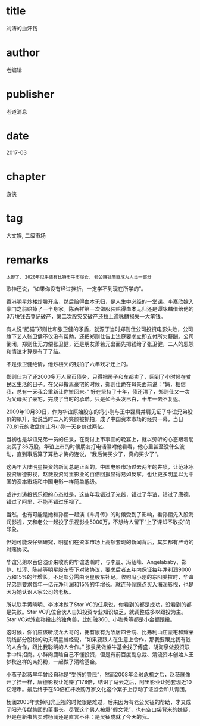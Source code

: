 # title
刘涛的血汗钱

# author
老编辑

# publisher
老道消息

# date
2017-03

# chapter
游侠

# tag
大文娱, 二级市场

# remarks
`太惨了, 2020年似乎还有比特币牛市爆仓. 老公赔钱简直成为人设一部分`

歌神还说，“如果你没有经过挫折，一定学不到现在所学的”。

香港明星炒楼炒股开店，然后赔得血本无归，是人生中必经的一堂课。李嘉欣嫁入豪门之前赔掉了一半身家。陈百祥第一次做服装赔得血本无归还是谭咏麟借给他的3万块钱去登记破产，第二次股灾又破产还拉上谭咏麟损失一大笔钱。

有人说“肥猫”郑则仕和张卫健的矛盾，就源于当时郑则仕公司投资电影失败，公司旗下艺人张卫健不仅没有帮助，还把郑则仕告上法庭要求立即支付所欠薪酬。公司倒闭，郑则仕无力偿张卫健，还是朋友萧若元出面先把钱给了张卫健，二人的恩怨和情谊才算是有了了结。

不是张卫健绝情，他炒楼欠的钱拍了六年戏才还上的。

郑则仕为了还2000多万人民币债务，只得把房子和车都卖了，回到了小时候在贫民区生活的日子。在父母搬离豪宅的时候，郑则仕跪在母亲面前说：“妈，相信我，总有一天我会重新让你搬回来。”
好在坚持了十年，债还清了，郑则仕又一次为父母买了豪宅，完成了当时的承诺。只是如今头发已白，十年一去不复返。


2009年10月30日，作为华谊原始股东的冯小刚与王中磊肩并肩见证了华谊兄弟股价的飙升，据说当时二人的笑颜被抓拍，成了中国资本市场的经典一幕，当日70.81元的收盘价让冯小刚一天身价过两亿。

当初也是华谊兄弟一员的任泉，在商讨上市事宜的晚宴上，就以旁听的心态跟着朋友买了36万股。华谊上市的时候朋友打电话嘱咐他看看，他心里甚至没什么波动，直到事后算了算数才悔的连说，“我后悔买少了，真的买少了”。

这两年大陆明星投资的新闻总是正面的。中国电影市场过去两年的井喷，让范冰冰投资唐德影视，赵薇投资阿里影业的百倍回报显得易如反掌。也让更多明星以为中国的资本市场和中国电影一样简单低级。

或许刘涛投资乐视的心态就是，这些年我错过了光线，错过了华谊，错过了唐德，错过了阿里，不能再错过乐视了。

当然，也有可能是她和孙俪一起演《芈月传》的时候受到了影响，看孙俪先入股海润影视，又和老公一起投了乐视影业5000万，不想给人留下“上了课却不敢投”的印象。

但她可能没仔细研究，明星们在资本市场上高额套现的新闻背后，其实都有严苛的对赌协议。

华谊兄弟以百倍溢价来收购的华谊浩瀚时，与李晨、冯绍峰、Angelababy、郑恺、杜淳、陈赫等明星股东签下对赌协议，要求后者五年内保证每年净利润9000万和15%的年增长，不足部分需由明星股东补足。收购冯小刚的东阳美拉时，华谊兄弟则要求每年一亿元净利润和15%的年增长。就连孙俪踩点买入海润影视，也是因为她认识人家公司的老板。

所以联手黄晓明、李冰冰做了Star VC的任泉说，你看到的都是成功，没看到的都是失败。Star VC几位合伙人自知投资专业知识缺乏，就调整成多以跟投为主。Star VC对外宣称投出的独角兽，比如融360、小咖秀等都是小金额跟投。


这时候，你们应该听成龙大哥的，拥有康有为故居四合院、比弗利山庄豪宅和耀莱院线部分股权的功夫明星曾经说，“如果要跟人在生意上合作，那我要跟比我有钱的人合作，跟比我聪明的人合作。”
张泉灵做紫牛基金找了傅盛，胡海泉做投资联手中科招商。小鲜肉鹿晗自己不懂投资，但是有前百度副总裁、清流资本创始人王梦秋这样的亲妈粉，一起做了清晗基金。


小燕子赵薇早年曾经自称是“受伤的股民”，然而2008年金融危机之后，赵薇就像开了挂一样，唐德影视让她赚了178倍，结识了马云之后，阿里影业让她套现近10亿港币。最后终于在50倍杠杆收购万家文化这个案子上惊动了证监会和共青团。

杨澜2003年卖掉阳光卫视的时候很是难过，后来因为有老公吴征的帮助，才又成了阳光传媒集团的董事长。尽管这个男人被爆“假文凭”，也有空口袋背米的嫌疑，但是在新书售卖时杨澜还是直言不讳：是吴征成就了今天的我。